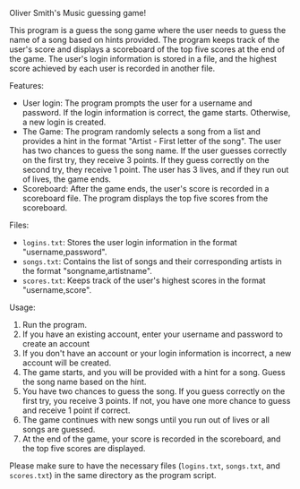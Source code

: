 Oliver Smith's Music guessing game!

This program is a guess the song game where the user needs to guess the name of a song based on hints provided. The program keeps track of the user's score and displays a scoreboard of the top five scores at the end of the game. The user's login information is stored in a file, and the highest score achieved by each user is recorded in another file.

Features:
- User login: The program prompts the user for a username and password. If the login information is correct, the game starts. Otherwise, a new login is created.
- The Game: The program randomly selects a song from a list and provides a hint in the format "Artist - First letter of the song". The user has two chances to guess the song name. If the user guesses correctly on the first try, they receive 3 points. If they guess correctly on the second try, they receive 1 point. The user has 3 lives, and if they run out of lives, the game ends.
- Scoreboard: After the game ends, the user's score is recorded in a scoreboard file. The program displays the top five scores from the scoreboard.

Files:
- `logins.txt`: Stores the user login information in the format "username,password".
- `songs.txt`: Contains the list of songs and their corresponding artists in the format "songname,artistname".
- `scores.txt`: Keeps track of the user's highest scores in the format "username,score".

Usage:
1. Run the program.
2. If you have an existing account, enter your username and password to create an account
3. If you don't have an account or your login information is incorrect, a new account will be created.
4. The game starts, and you will be provided with a hint for a song. Guess the song name based on the hint.
5. You have two chances to guess the song. If you guess correctly on the first try, you receive 3 points. If not, you have one more chance to guess and receive 1 point if correct.
6. The game continues with new songs until you run out of lives or all songs are guessed.
7. At the end of the game, your score is recorded in the scoreboard, and the top five scores are displayed.

Please make sure to have the necessary files (`logins.txt`, `songs.txt`, and `scores.txt`) in the same directory as the program script.
